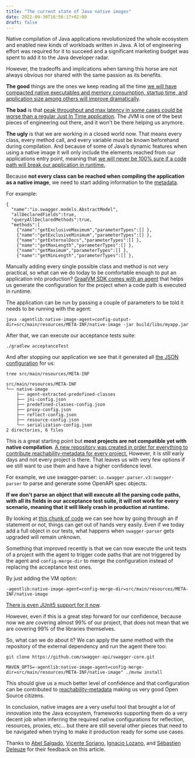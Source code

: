 ```yaml
---
title: "The current state of Java native images"
date: 2022-09-30T16:56:17+02:00
draft: false
---
```



Native compilation of Java applications revolutionized the whole ecosystem and enabled new kinds of workloads written in Java.
A lot of engineering effort was required for it to succeed and a significant marketing budget was spent to add it to the Java developer radar.

However, the tradeoffs and implications when taming this horse are not always obvious nor shared with the same passion as its benefits.

**The good** things are the ones we keep reading all the time [we will have compacted native executables and memory consumption, startup time, and application size among others will improve dramatically](https://www.graalvm.org/native-image/).

**The bad** is that [peak throughput and max latency in some cases could be worse than a regular Just In Time application](https://blogs.oracle.com/javamagazine/post/pedal-to-the-metal-high-performance-java-with-graalvm-native-image). The JVM is one of the best pieces of engineering out there, and it won't be there helping us anymore.

**The ugly** is that we are working in a closed world now. That means every class, every method call, and every variable must be known beforehand during compilation. And because of some of Java’s dynamic features when using a native image it will only include the elements reached from our applications entry point, meaning that [we will never be 100% sure if a code path will break our application in runtime.](https://www.graalvm.org/22.1/reference-manual/native-image/Limitations/)

Because **not every class can be reached when compiling the application as a native image**, we need to start adding information to the [metadata](https://www.graalvm.org/22.2/reference-manual/native-image/metadata/).

For example:
```
{
  "name":"io.swagger.models.AbstractModel",
  "allDeclaredFields":true,
  "queryAllDeclaredMethods":true,
  "methods":[
    {"name":"getExclusiveMaximum","parameterTypes":[] }, 
    {"name":"getExclusiveMinimum","parameterTypes":[] }, 
    {"name":"getExternalDocs","parameterTypes":[] }, 
    {"name":"getMaxLength","parameterTypes":[] }, 
    {"name":"getMaximum","parameterTypes":[] }, 
    {"name":"getMinLength","parameterTypes":[] }, 
```

Manually adding every single possible class and method is not very practical, so what can we do today to be comfortable enough to put an application into production?
[GraalVM SDK comes with an agent](https://www.graalvm.org/22.0/reference-manual/native-image/Agent/) that helps us generate the configuration for the project when a code path is executed in runtime.

The application can be run by passing a couple of parameters to be told it needs to be running with the agent:

```
java -agentlib:native-image-agent=config-output-dir=src/main/resources/META-INF/native-image -jar build/libs/myapp.jar
```

After that, we can execute our acceptance tests suite:

```
./gradlew acceptanceTest
```

And after stopping our application we see that it generated all [the JSON configuration](https://www.graalvm.org/22.2/reference-manual/native-image/metadata/#specifying-metadata-with-json) for us:
```
tree src/main/resources/META-INF

src/main/resources/META-INF
└── native-image
    ├── agent-extracted-predefined-classes
    ├── jni-config.json
    ├── predefined-classes-config.json
    ├── proxy-config.json
    ├── reflect-config.json
    ├── resource-config.json
    └── serialization-config.json
2 directories, 6 files
```

This is a great starting point but **most projects are not compatible yet with native compilation**.
[A new repository was created in order for everything to contribute reachability-metadata for every project.](https://github.com/oracle/graalvm-reachability-metadata/tree/master/metadata) However, it is still early days and not every project is there.
That leaves us with very few options if we still want to use them and have a higher confidence level.

For example, we use swagger-parser: `io.swagger.parser.v3:swagger-parser` to parse and generate some OpenAPI spec objects.

**If we don't parse an object that will execute all the parsing code paths, with all its fields in our acceptance test suite, it will not work for every scenario, meaning that it will likely crash in production at runtime.**

By looking at [this chunk of code](https://github.com/swagger-api/swagger-core/blob/f06d463d829ea4f51d846cdcdda37f448def9f7c/modules/swagger-core/src/main/java/io/swagger/v3/core/util/ObjectMapperFactory.java#L157-L208) we can see how by going through an if statement or not, things can get out of hands very easily.
Even if we today add a full object in our tests, what happens when `swagger-parser` gets upgraded will remain unknown.

Something that improved recently is that we can now execute the unit tests of a project with the agent to trigger code paths that are not triggered by the agent and `config-merge-dir` to merge the configuration instead of replacing the acceptance test ones.

By just adding the VM option:

```
-agentlib:native-image-agent=config-merge-dir=src/main/resources/META-INF/native-image
```

[There is even JUnit5 support for it now](https://junit.org/junit5/docs/current/user-guide/#writing-tests-conditional-execution-native).


However, even if this is a great step forward for our confidence, because now we are covering almost 99% of our project, that does not mean that we are covering 99% of the libraries themselves.

So, what can we do about it? We can apply the same method with the repository of the external dependency and run the agent there too:

```
git clone https://github.com/swagger-api/swagger-core.git

MAVEN_OPTS=-agentlib:native-image-agent=config-merge-dir=src/main/resources/META-INF/native-image" ./mvnw install
```

This should give us a much better level of confidence and that configuration can be contributed to [reachability-metadata](https://github.com/oracle/graalvm-reachability-metadata) making us very good Open Source citizens.

In conclusion, native images are a very useful tool that brought a lot of innovation into the Java ecosystem, frameworks supporting them do a very decent job when inferring the required native configurations for reflection, resources, proxies, etc… but there are still several other pieces that need to be navigated when trying to make it production ready for some use cases.

Thanks to [Abel Salgado](https://twitter.com/abelsromero), [Vicente Soriano](https://github.com/visomar), [Ignacio Lozano](https://twitter.com/ilozano2), and [Sébastien Deleuze](https://twitter.com/sdeleuze) for their feedback on this article.
